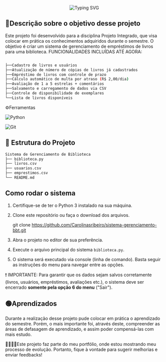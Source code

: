 <p align="center">
  <img src="https://readme-typing-svg.demolab.com?font=Roboto+Mono&size=21&pause=1500&color=yellow&center=true&vCenter=true&width=500&lines=Sistema+de+Gerenciamento+de+Empréstimos;Utilizando+linguagem+Python." alt="Typing SVG" />
</p>

## 💭Descrição sobre o objetivo desse projeto
  Este projeto foi desenvolvido para a disciplina Projeto Integrado, que visa colocar em prática os conhecimentos adquiridos durante o semestre. O objetivo é criar um sistema de gerenciamento de empréstimos de livros para uma biblioteca.
  FUNCIONALIDADES INCLUÍDAS ATÉ AGORA:
  ```bash

├──Cadastro de livros e usuários
├──Atualização de número de cópias de livros já cadastrados
├──Empréstimo de livros com controle de prazo
├──Cálculo automático de multa por atraso (R$ 2,00/dia)
├──Avaliação de 1 a 5 estrelas + comentários
├──Salvamento e carregamento de dados via CSV
├──Controle de disponibilidade de exemplares
└──Lista de livros disponíveis
  ```

⚙️Ferramentas

![Python](https://img.shields.io/badge/python-fff?style=for-the-badge&logo=python&logoColor=ffdd54) 

![Git](https://img.shields.io/badge/Git-fff?style=for-the-badge&logo=Git&logoColor=ffdd54) 


## 📂 Estrutura do Projeto
```bash
Sistema de Gerenciamento de Biblioteca
├── biblioteca.py
├── livros.csv
├── usuarios.csv
├── emprestimos.csv
└── README.md
```

## Como rodar o sistema
1. Certifique-se de ter o Python 3 instalado na sua máquina.
2. Clone este repositório ou faça o download dos arquivos.

   git clone https://github.com/Carolinasribeiro/sistema-gerenciamento-bbt.git

3. Abra o projeto no editor de sua preferência.
4. Execute o arquivo principal do sistema `biblioteca.py`.
5. O sistema será executado via console (linha de comando).
   Basta seguir as instruções do menu para navegar entre as opções.

❗ IMPORTANTE: Para garantir que os dados sejam salvos corretamente (livros, usuários, empréstimos, avaliações etc.), o sistema deve ser encerrado **somente pela opção 6 do menu** ("Sair").


## 🟢Aprendizados
Durante a realização desse projeto pude colocar em prática o aprendizado do semestre. Porém, o mais importante foi, através deste, compreender as áreas de defasagem de aprendizado, e assim poder compensá-las com mais estudo.

🫱🏾‍🫲🏻Este projeto faz parte do meu portfólio, onde estou mostrando meu processo de evolução. Portanto, fique à vontade para sugerir melhorias e enviar feedbacks!